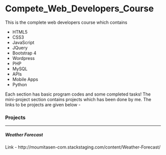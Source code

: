 # Compete_Web_Developers_Course

<div>
<p>This is the complete web developers course which contains
  <ul>
    <li> HTML5</li>
    <li> CSS3</li>
    <li> JavaScript</li>
    <li> JQuery</li>
    <li> Bootstrap 4</li>
    <li> Wordpress</li>
    <li> PHP</li>
    <li> MySQL</li>
    <li> APIs</li>
    <li> Mobile Apps</li>
    <li> Python</li>
  </ul>

Each section has basic program codes and some completed tasks!
The mini-project section contains projects which has been done by me.
The links to be projects are given below -

<h3>Projects</h3>
<hr>
  <h5>Weather Forecast</h5>
  Link - http://moumitasen-com.stackstaging.com/content/Weather-Forecast/
</div>
